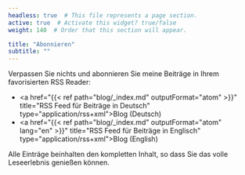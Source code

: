 ```yaml
---
headless: true  # This file represents a page section.
active: true  # Activate this widget? true/false
weight: 140  # Order that this section will appear.

title: "Abonnieren"
subtitle: ""
---
```


Verpassen Sie nichts und abonnieren Sie meine Beiträge in Ihrem favorisierten RSS Reader:

* <a href="{{< ref path="blog/_index.md" outputFormat="atom" >}}" title="RSS Feed für Beiträge in Deutsch" type="application/rss+xml">Blog (Deutsch)</a>
* <a href="{{< ref path="blog/_index.md" outputFormat="atom" lang="en" >}}" title="RSS Feed für Beiträge in Englisch" type="application/rss+xml">Blog (English)</a>

Alle Einträge beinhalten den kompletten Inhalt, so dass Sie das volle Leseerlebnis genießen können.
